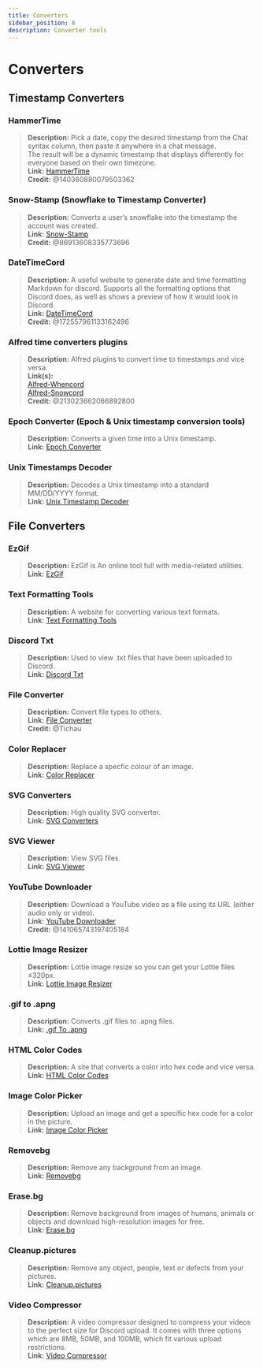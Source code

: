 ```yaml
---
title: Converters
sidebar_position: 6
description: Converter tools
---
```


# Converters

## Timestamp Converters

### **HammerTime**

> **Description:** Pick a date, copy the desired timestamp from the Chat syntax column, then paste it anywhere in a chat message.   <br/>
The result will be a dynamic timestamp that displays differently for everyone based on their own timezone.   <br/>
**Link:** [HammerTime](https://hammertime.djdavid98.art/)   <br/>
**Credit:** @140360880079503362

### **Snow-Stamp (Snowflake to Timestamp Converter)**

> **Description:** Converts a user’s snowflake into the timestamp the account was created.   <br/>
**Link:** [Snow-Stamp](https://snowsta.mp/)   <br/>
**Credit:** @86913608335773696

### **DateTimeCord**

> **Description:** A useful website to generate date and time formatting Markdown for discord. Supports all the formatting options that Discord does, as well as shows a preview of how it would look in Discord.   <br/>
**Link:** [DateTimeCord](https://datetimecord.rauf.wtf/)  <br/>
**Credit:** @172557961133162496

### **Alfred time converters plugins**

> **Description:** Alfred plugins to convert time to timestamps and vice versa.   <br/>
**Link(s):**   <br/>
[Alfred-Whencord](https://github.com/HilbertGilbertson/alfred-whencord)   <br/>
[Alfred-Snowcord](https://github.com/HilbertGilbertson/alfred-snowcord)   <br/>
**Credit:** @213023662066892800

### **Epoch Converter (Epoch & Unix timestamp conversion tools)**

> **Description:** Converts a given time into a Unix timestamp.   <br/>
**Link:** [Epoch Converter](https://www.epochconverter.com/)

### **Unix Timestamps Decoder**

> **Description:** Decodes a Unix timestamp into a standard MM/DD/YYYY format.   <br/>
**Link:** [Unix Timestamp Decoder](https://www.unixtimestamp.com/)

## File Converters

### **EzGif**

> **Description:** EzGif is An online tool full with media-related utilities.  <br/>
**Link:** [EzGif](https://ezgif.com)

### **Text Formatting Tools**

> **Description:** A website for converting various text formats.   <br/>
**Link:** [Text Formatting Tools](http://www.unit-conversion.info/texttools/)

### **Discord Txt**

> **Description:** Used to view .txt files that have been uploaded to Discord.   <br/>
**Link:** [Discord Txt](https://txt.discord.website/)

### **File Converter**

> **Description:** Convert file types to others.   <br/>
**Link:** [File Converter](https://github.com/Tichau/FileConverter)   <br/>
**Credit:** @Tichau

### **Color Replacer**

> **Description:** Replace a specfic colour of an image.  <br/>
**Link:** [Color Replacer](https://www2.lunapic.com/editor/?action=replace-color)

### **SVG Converters**

> **Description:** High quality SVG converter.  <br/>
**Link:** [SVG Converters](https://picsvg.com/)

### **SVG Viewer**

> **Description:** View SVG files.   <br/>
**Link:** [SVG Viewer](https://www.svgviewer.dev/)

### **YouTube Downloader**

> **Description:** Download a YouTube video as a file using its URL (either audio only or video). <br/>
**Link:** [YouTube Downloader](http://youtube.tpcstld.me/) <br/>
**Credit:** @141065743197405184

### **Lottie Image Resizer**

> **Description:** Lottie image resize so you can get your Lottie files ≤320px.   <br/>
**Link:** [Lottie Image Resizer](https://lottieresizer.tech/)

### **.gif to .apng**

> **Description:** Converts .gif files to .apng files.   <br/>
**Link:** [.gif To .apng](https://www.freeconvert.com/convert/gif-to-apng)

### **HTML Color Codes**

> **Description:** A site that converts a color into hex code and vice versa.   <br/>
**Link:** [HTML Color Codes](https://htmlcolorcodes.com/)

### **Image Color Picker**

> **Description:** Upload an image and get a specific hex code for a color in the picture.   <br/>
**Link:** [Image Color Picker](https://imagecolorpicker.com/)

### **Removebg**

 > **Description:** Remove any background from an image.   <br/>
 **Link:** [Removebg](https://www.remove.bg/upload)

### **Erase.bg**

> **Description:** Remove background from images of humans, animals or objects and download high-resolution images for free.   <br/>
**Link:** [Erase.bg](https://www.erase.bg/)

### **Cleanup.pictures**

> **Description:** Remove any object, people, text or defects from your pictures.   <br/>
**Link:** [Cleanup.pictures](https://cleanup.pictures/)

### **Video Compressor**

> **Description:** A video compressor designed to compress your videos to the perfect size for Discord upload. It comes with three options which are 8MB, 50MB, and 100MB, which fit various upload restrictions.   <br/>
**Link:** [Video Compressor](https://8mb.video/)
